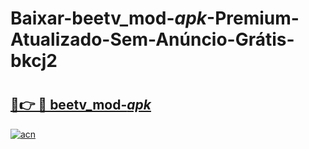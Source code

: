 # Baixar-beetv_mod-_apk_-Premium-Atualizado-Sem-Anúncio-Grátis-bkcj2

# <h2><a href="https://e9pn64.esa.edu.pl?src=beetv_mod-_apk_&ref=bkcj2">🔗👉 🔴 beetv_mod-_apk_</a></h2>

[![acn](https://github.com/user-attachments/assets/0f9c940e-d8b0-45ae-aac7-cd30a18b3e1c)](https://e9pn64.esa.edu.pl?src=beetv_mod-_apk_&ref=bkcj2)

